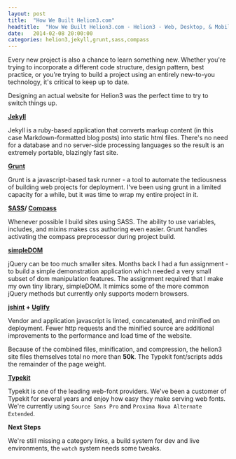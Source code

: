 ```yaml
---
layout: post
title:  "How We Built Helion3.com"
headtitle:  "How We Built Helion3.com - Helion3 - Web, Desktop, & Mobile Software Architects - Portland Oregon"
date:   2014-02-08 20:00:00
categories: helion3,jekyll,grunt,sass,compass
---
```


Every new project is also a chance to learn something new. Whether you're trying to incorporate a different code structure, design pattern, best practice, or you're trying to build a project using an entirely new-to-you technology, it's critical to keep up to date.

Designing an actual website for Helion3 was the perfect time to try to switch things up. 

**[Jekyll](http://jekyllrb.com/ )**

Jekyll is a ruby-based application that converts markup content (in this case Markdown-formatted blog posts) into static html files. There's no need for a database and no server-side processing languages so the result is an extremely portable, blazingly fast site.

**[Grunt](http://gruntjs.com )**

Grunt is a javascript-based task runner - a tool to automate the tediousness of building web projects for deployment. I've been using grunt in a limited capacity for a while, but it was time to wrap my entire project in it.

**[SASS](http://sass-lang.com/ )/ [Compass](http://compass-style.org/ )**

Whenever possible I build sites using SASS. The ability to use variables, includes, and mixins makes css authoring even easier. Grunt handles activating the compass preprocessor during project build.

**[simpleDOM](https://github.com/botskonet/simpleDOM )**

jQuery can be too much smaller sites. Months back I had a fun assignment - to build a simple demonstration application which needed a very small subset of dom manipulation features. The assignment required that I make my own tiny library, simpleDOM. It mimics some of the more common jQuery methods but currently only supports modern browsers.

**[jshint](http://www.jshint.com/ ) + [Uglify](https://github.com/mishoo/UglifyJS )**

Vendor and application javascript is linted, concatenated, and minified on deployment. Fewer http requests and the minified source are additional improvements to the performance and load time of the website.

Because of the combined files, minification, and compression, the helion3 site files themselves total no more than **50k**. The Typekit font/scripts adds the remainder of the page weight.

**[Typekit](http://typekit.com)**

Typekit is one of the leading web-font providers. We've been a customer of Typekit for several years and enjoy how easy they make serving web fonts. We're currently using `Source Sans Pro` and `Proxima Nova Alternate Extended`.

**Next Steps**

We're still missing a category links, a build system for dev and live environments, the `watch` system needs some tweaks.